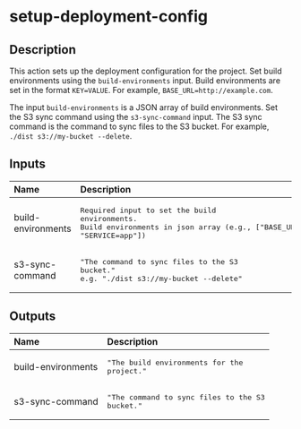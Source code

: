 # setup-deployment-config

<!-- actdocs start -->

## Description

This action sets up the deployment configuration for the project.
Set build environments using the `build-environments` input.
Build environments are set in the format `KEY=VALUE`.
For example, `BASE_URL=http://example.com`.

The input `build-environments` is a JSON array of build environments.
Set the S3 sync command using the `s3-sync-command` input.
The S3 sync command is the command to sync files to the S3 bucket.
For example, `./dist s3://my-bucket --delete`.

## Inputs

| Name | Description | Default | Required |
| :--- | :---------- | :------ | :------: |
| build-environments | <pre>Required input to set the build environments.<br>Build environments in json array (e.g., ["BASE_URL=http://example.com", "SERVICE=app"])</pre> | `[]` | yes |
| s3-sync-command | <pre>"The command to sync files to the S3 bucket."<br>e.g. "./dist s3://my-bucket --delete"</pre> | n/a | yes |

## Outputs

| Name | Description |
| :--- | :---------- |
| build-environments | <pre>"The build environments for the project."</pre> |
| s3-sync-command | <pre>"The command to sync files to the S3 bucket."</pre> |

<!-- actdocs end -->


